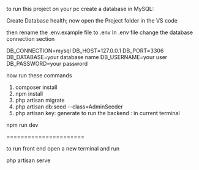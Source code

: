 to run this project on your pc create a database in MySQL:

Create Database health;
now open the Project folder in the VS code

then rename the .env.example file to .env In .env file change the database connection section

DB_CONNECTION=mysql 
DB_HOST=127.0.0.1 
DB_PORT=3306 
DB_DATABASE=your database name 
DB_USERNAME=your user 
DB_PASSWORD=your password

now run these commands

1. composer install
2. npm install
3. php artisan migrate
4. php artisan db:seed --class=AdminSeeder
5. php artisan key: generate
to run the backend : in current terminal

npm run dev

======================

to run front end open a new terminal and run

php artisan serve
